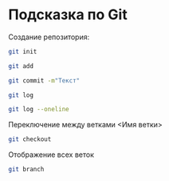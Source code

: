 # Подсказка по Git

Создание репозитория:
```sh
git init
```
```sh
git add
```
```sh
git commit -m"Текст"
```
``` sh
git log
```
```sh
git log --oneline
```
Переключение между ветками <Имя ветки>
``` sh
git checkout
```
Отображение всех веток
```sh
git branch
```

